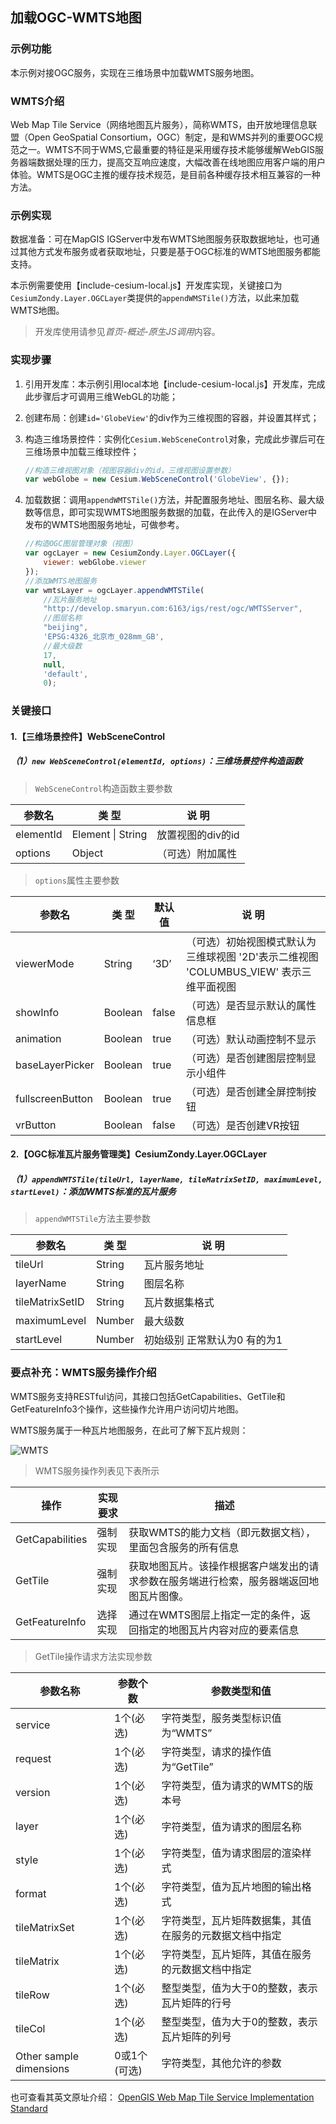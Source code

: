 ## 加载OGC-WMTS地图

### 示例功能

本示例对接OGC服务，实现在三维场景中加载WMTS服务地图。

### WMTS介绍

Web Map Tile Service（网络地图瓦片服务），简称WMTS，由开放地理信息联盟（Open GeoSpatial Consortium，OGC）制定，是和WMS并列的重要OGC规范之一。WMTS不同于WMS,它最重要的特征是采用缓存技术能够缓解WebGIS服务器端数据处理的压力，提高交互响应速度，大幅改善在线地图应用客户端的用户体验。WMTS是OGC主推的缓存技术规范，是目前各种缓存技术相互兼容的一种方法。

### 示例实现

数据准备：可在MapGIS IGServer中发布WMTS地图服务获取数据地址，也可通过其他方式发布服务或者获取地址，只要是基于OGC标准的WMTS地图服务都能支持。

本示例需要使用【include-cesium-local.js】开发库实现，关键接口为`CesiumZondy.Layer.OGCLayer`类提供的`appendWMSTile()`方法，以此来加载WMTS地图。

> 开发库使用请参见*首页-概述-原生JS调用*内容。

### 实现步骤

1. 引用开发库：本示例引用local本地【include-cesium-local.js】开发库，完成此步骤后才可调用三维WebGL的功能；

2. 创建布局：创建`id='GlobeView'`的div作为三维视图的容器，并设置其样式；

3. 构造三维场景控件：实例化`Cesium.WebSceneControl`对象，完成此步骤后可在三维场景中加载三维球控件；

   ``` javascript
   //构造三维视图对象（视图容器div的id，三维视图设置参数）
   var webGlobe = new Cesium.WebSceneControl('GlobeView', {});
   ```

4. 加载数据：调用`appendWMTSTile()`方法，并配置服务地址、图层名称、最大级数等信息，即可实现WMTS地图服务数据的加载，在此传入的是IGServer中发布的WMTS地图服务地址，可做参考。

    ``` javascript
    //构造OGC图层管理对象（视图）
    var ogcLayer = new CesiumZondy.Layer.OGCLayer({
        viewer: webGlobe.viewer
    });
    //添加WMTS地图服务
    var wmtsLayer = ogcLayer.appendWMTSTile(
        //瓦片服务地址
        "http://develop.smaryun.com:6163/igs/rest/ogc/WMTSServer",
        //图层名称
        "beijing", 
        'EPSG:4326_北京市_028mm_GB',
        //最大级数
        17,
        null,
        'default',
        0);
    ```

### 关键接口

#### 1.【三维场景控件】WebSceneControl

##### （1）`new WebSceneControl(elementId, options)`：三维场景控件构造函数

> `WebSceneControl`构造函数主要参数

|参数名|类 型|说 明|
|-|-|-|
|elementId|Element \| String|放置视图的div的id|
|options|Object|（可选）附加属性|

> `options`属性主要参数

|参数名|类 型|默认值|说 明|
|-|-|-|-|
|viewerMode|String|‘3D’|（可选）初始视图模式默认为三维球视图 '2D'表示二维视图 'COLUMBUS_VIEW' 表示三维平面视图|
|showInfo|Boolean|false|（可选）是否显示默认的属性信息框|
|animation|Boolean|true|（可选）默认动画控制不显示|
|baseLayerPicker|Boolean|true|（可选）是否创建图层控制显示小组件|
|fullscreenButton|Boolean|true|（可选）是否创建全屏控制按钮|
|vrButton|Boolean|false|（可选）是否创建VR按钮|

#### 2.【OGC标准瓦片服务管理类】CesiumZondy.Layer.OGCLayer

##### （1）`appendWMTSTile(tileUrl, layerName, tileMatrixSetID, maximumLevel, startLevel)`：添加WMTS标准的瓦片服务

> `appendWMTSTile`方法主要参数

|参数名|类 型|说 明|
|-|-|-|
|tileUrl|String|瓦片服务地址|
|layerName|String|图层名称|
|tileMatrixSetID|String|瓦片数据集格式|
|maximumLevel|Number|最大级数|
|startLevel|Number|初始级别 正常默认为0 有的为1|

### 要点补充：WMTS服务操作介绍

WMTS服务支持RESTful访问，其接口包括GetCapabilities、GetTile和GetFeatureInfo3个操作，这些操作允许用户访问切片地图。

WMTS服务属于一种瓦片地图服务，在此可了解下瓦片规则：

![WMTS](./static/demo/mapboxgl/markdown/ogc/wmts.png)

> WMTS服务操作列表见下表所示

|操作|实现要求|描述|
|-|-|-|
| GetCapabilities | 强制实现 | 获取WMTS的能力文档（即元数据文档），里面包含服务的所有信息 |
| GetTile         | 强制实现 | 获取地图瓦片。该操作根据客户端发出的请求参数在服务端进行检索，服务器端返回地图瓦片图像。 |
| GetFeatureInfo  | 选择实现 | 通过在WMTS图层上指定一定的条件，返回指定的地图瓦片内容对应的要素信息 |

> GetTile操作请求方法实现参数

| 参数名称                 | 参数个数     | 参数类型和值                                           |
| ----------------------- | ------------ | -|
| service                 | 1个(必选)    | 字符类型，服务类型标识值为“WMTS”                       |
| request                 | 1个(必选)    | 字符类型，请求的操作值为“GetTile”                      |
| version                 | 1个(必选)    | 字符类型，值为请求的WMTS的版本号                       |
| layer                   | 1个(必选)    | 字符类型，值为请求的图层名称                           |
| style                   | 1个(必选)    | 字符类型，值为请求图层的渲染样式                       |
| format                  | 1个(必选)    | 字符类型，值为瓦片地图的输出格式                       |
| tileMatrixSet           | 1个(必选)    | 字符类型，瓦片矩阵数据集，其值在服务的元数据文档中指定 |
| tileMatrix              | 1个(必选)    | 字符类型，瓦片矩阵，其值在服务的元数据文档中指定       |
| tileRow                 | 1个(必选)    | 整型类型，值为大于0的整数，表示瓦片矩阵的行号          |
| tileCol                 | 1个(必选)    | 整型类型，值为大于0的整数，表示瓦片矩阵的列号          |
| Other sample dimensions | 0或1个(可选) | 字符类型，其他允许的参数                               |

也可查看其英文原址介绍：
<a href="https://www.ogc.org/docs/is/" target="_blank">OpenGIS Web Map Tile Service Implementation Standard</a>
